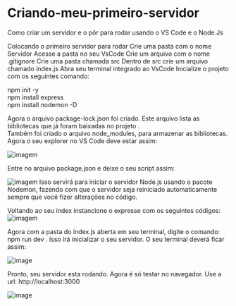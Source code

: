 # Criando-meu-primeiro-servidor
Como criar um servidor e o pôr para rodar usando o VS Code e o Node.Js

Colocando o primeiro servidor para rodar
Crie uma pasta com o nome Servidor
Acesse a pasta no seu VsCode
Crie um arquivo com o nome .gitignore
Crie uma pasta chamada src
Dentro de src crie um arquivo chamado index.js
Abra seu terminal integrado ao VsCode
Inicialize o projeto com os seguintes comando:

npm init -y    
npm install express<br>
npm install nodemon -D

Agora o arquivo package-lock.json foi criado. Este arquivo lista as bibliotecas que já foram baixadas no projeto .<br>
Também foi criado o arquivo node_modules, para armazenar as bibliotecas.
Agora o seu explorer no VS Code deve estar assim:

![imagem](https://user-images.githubusercontent.com/142345770/274467147-5bb162e1-dc8d-408f-bbef-64a082532c80.png)

Entre no arquivo package.json e deixe o seu script assim:

![imagem](https://user-images.githubusercontent.com/142345770/274475164-4dd9825e-3d2c-4585-85ce-24954d6862dd.png)
Isso servirá para iniciar o servidor Node.js usando o pacote Nodemon, fazendo com que o servidor seja reiniciado 
automaticamente sempre que você fizer alterações no código.

Voltando ao seu index instancione o expresse com os seguintes códigos:
![imagem](https://user-images.githubusercontent.com/142345770/274466338-9f8f7e09-0041-4645-b92c-70304e64a8f2.png)

Agora com a pasta do index.js aberta em seu terminal, digite o comando:
npm run dev .
Isso irá inicializar o seu servidor.
O seu terminal deverá ficar assim:

![image](https://github.com/JoaoLuisLima/Criando-meu-primeiro-servidor/assets/142345770/cec8b452-29a9-48fb-9396-844f7294d37e)

Pronto, seu servidor esta rodando. Agora é só testar no navegador.
Use a url:
http://localhost:3000

![image](https://github.com/JoaoLuisLima/Criando-meu-primeiro-servidor/assets/142345770/3769d9a3-77d1-46b8-9c5a-42352fdfe8b8)



